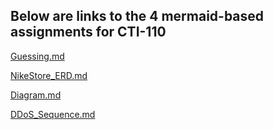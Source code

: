 ## Below are links to the 4 mermaid-based assignments for CTI-110

[Guessing.md](https://github.com/greysch/mermaid/blob/main/Guessing.md)

[NikeStore_ERD.md](https://github.com/greysch/mermaid/blob/main/NikeStore_ERD.md)

[Diagram.md](https://github.com/greysch/mermaid/blob/main/Diagram.md)

[DDoS_Sequence.md](https://github.com/greysch/mermaid/blob/main/DDoS_Attack_Sequence.md)
